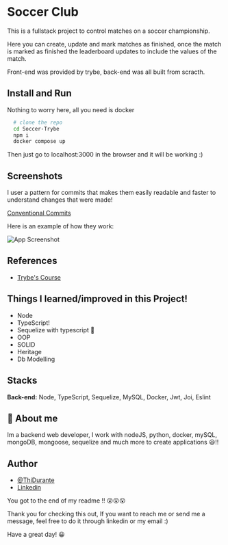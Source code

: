 
# Soccer Club

This is a fullstack project to control matches on a soccer championship.

Here you can create, update and mark matches as finished, once the match is marked as finished the leaderboard updates to include the values of the match.

Front-end was provided by trybe, back-end was all built from scracth.


## Install and Run

Nothing to worry here, all you need is docker

```bash
  # clone the repo
  cd Soccer-Trybe
  npm i
  docker compose up
```

Then just go to localhost:3000 in the browser and it will be working :)
    
## Screenshots

I user a pattern for commits that makes them easily readable and faster to understand changes that were made!

[Conventional Commits](https://www.conventionalcommits.org/en/v1.0.0/)

Here is an example of how they work:

![App Screenshot](https://i.imgur.com/hBJc5om.png)


## References

- [Trybe's Course](trybe.com.br)




## Things I learned/improved in this Project!

- Node
- TypeScript!
- Sequelize with typescript 🤔
- OOP
- SOLID
- Heritage
- Db Modelling


## Stacks

**Back-end:** Node, TypeScript, Sequelize, MySQL, Docker, Jwt, Joi, Eslint


## 🚀 About me

Im a backend web developer, I work with nodeJS, python, docker, mySQL, mongoDB, mongoose, sequelize and much more to create applications 😃!!



## Author

- [@ThiDurante](https://www.github.com/ThiDurante)
- [Linkedin](https://www.linkedin.com/in/thidurante/)

You got to the end of my readme !! 😮😮😮

Thank you for checking this out, If you want to reach me or send me a message, feel free to do it through linkedin or my email :)

Have a great day! 😀

